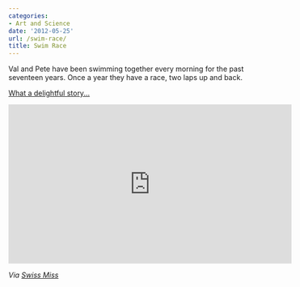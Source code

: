```yaml
---
categories:
- Art and Science
date: '2012-05-25'
url: /swim-race/
title: Swim Race
---
```


Val and Pete have been swimming together every morning for the past seventeen years. Once a year they have a race, two laps up and back.

<a href="https://vimeo.com/36896558">What a delightful story...</a>

<iframe class="alignc" src="https://player.vimeo.com/video/36896558" width="560" height="315" frameborder="0" webkitAllowFullScreen mozallowfullscreen allowFullScreen></iframe>

<em>Via <a href="http://www.swiss-miss.com/2012/05/link-pack.html">Swiss Miss</a></em>